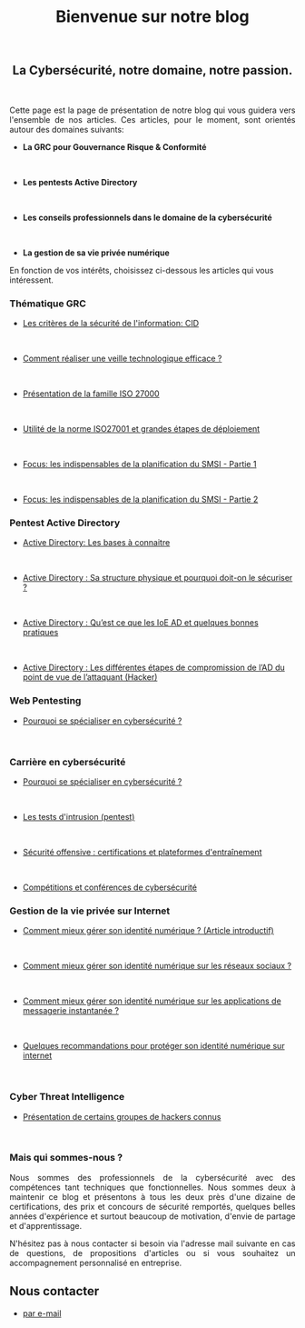 
<div align="center">

<h1><strong>Bienvenue sur notre blog</strong></h1>

</div>

<br/>
<div align="center">

<h2><strong>La Cybersécurité, notre domaine, notre passion.</strong></h2>
</div>
<br/>


<p align="justify">
Cette page est la page de présentation de notre blog qui vous guidera vers l'ensemble de nos articles. Ces articles, pour le moment, sont orientés autour des domaines suivants:
</p>

- <strong>La GRC pour Gouvernance Risque & Conformité</strong>
<br/>

- <strong> Les pentests Active Directory</strong>
<br/>

- <strong>Les conseils professionnels dans le domaine de la cybersécurité</strong>
<br/>

- <strong>La gestion de sa vie privée numérique</strong>

En fonction de vos intérêts, choisissez ci-dessous les articles qui vous intéressent.


### Thématique GRC

- [Les critères de la sécurité de l'information: CID](https://cyberlinks7.github.io/1st_article)
<br/>

- [Comment réaliser une veille technologique efficace ?](https://cyberlinks7.github.io/2nd_article)
<br/>

- [Présentation de la famille ISO 27000](https://cyberlinks7.github.io/3rd_article)
<br/>

- [Utilité de la norme ISO27001 et grandes étapes de déploiement](https://cyberlinks7.github.io/4th_articleGRC)
<br/>

- [Focus: les indispensables de la planification du SMSI - Partie 1](https://cyberlinks7.github.io/5th_articleGRC)
<br/>

- [Focus: les indispensables de la planification du SMSI - Partie 2](https://cyberlinks7.github.io/6th_articleGRC)


### Pentest Active Directory

- [Active Directory: Les bases à connaitre](https://cyberlinks7.github.io/1st_articleAD)
<br/>

- [Active Directory : Sa structure physique et pourquoi doit-on le sécuriser ?](https://cyberlinks7.github.io/2nd_articleAD)
<br/>

- [Active Directory : Qu’est ce que les IoE AD et quelques bonnes pratiques](https://cyberlinks7.github.io/3rd_articleAD)
<br/>

- [Active Directory : Les différentes étapes de compromission de l’AD du point de vue de l’attaquant (Hacker)](https://cyberlinks7.github.io/4th_articleAD)

### Web Pentesting

- [Pourquoi se spécialiser en cybersécurité ?](https://cyberlinks7.github.io/1st_articleWP)
<br/>


### Carrière en cybersécurité

- [Pourquoi se spécialiser en cybersécurité ?](https://cyberlinks7.github.io/1st_articleCP)
<br/>

- [Les tests d'intrusion (pentest)](https://cyberlinks7.github.io/2nd_articleCP)
<br/>

- [ Sécurité offensive : certifications et plateformes d'entraînement](https://cyberlinks7.github.io/3rd_articleCP)
<br/>

- [ Compétitions et conférences de cybersécurité](https://cyberlinks7.github.io/4st_articleCP)


### Gestion de la vie privée  sur Internet

- [Comment mieux gérer son identité numérique ? (Article introductif)](https://cyberlinks7.github.io/1st_articleVP)
<br/>

- [Comment mieux gérer son identité numérique sur les réseaux sociaux ?](https://cyberlinks7.github.io/2nd_articleVP)
<br/>

- [Comment mieux gérer son identité numérique sur les applications de messagerie instantanée ?](https://cyberlinks7.github.io/3rd_articleVP)
<br/>

- [Quelques recommandations pour protéger son identité numérique sur internet](https://cyberlinks7.github.io/4th_articleVP)
<br/>

### Cyber Threat Intelligence

- [Présentation de certains groupes de hackers connus](https://cyberlinks7.github.io/1st__articleTI)
<br/>


### Mais qui sommes-nous ?

<p align="justify">
Nous sommes des professionnels de la cybersécurité avec des compétences tant techniques que fonctionnelles. Nous sommes deux à maintenir ce blog et présentons à tous les deux près d'une dizaine de certifications, des prix et concours de sécurité remportés, quelques belles années d'expérience et surtout beaucoup de motivation, d'envie de partage et d'apprentissage.
</p>

<p align="justify">
N'hésitez pas à nous contacter si besoin via l'adresse mail suivante en cas de questions, de propositions d'articles ou si vous souhaitez un accompagnement personnalisé en entreprise.
</p>

## Nous contacter 

- [par e-mail](mailto:Cyberlinks7@proton.me)



